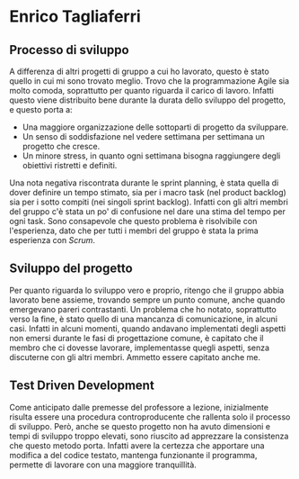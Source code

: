 # Enrico Tagliaferri

## Processo di sviluppo

A differenza di altri progetti di gruppo a cui ho lavorato, questo è stato quello in cui mi sono trovato meglio.
Trovo che la programmazione Agile sia molto comoda, soprattutto per quanto riguarda il carico di lavoro.
Infatti questo viene distribuito bene durante la durata dello sviluppo del progetto, e questo porta a:

- Una maggiore organizzazione delle sottoparti di progetto da sviluppare.
- Un senso di soddisfazione nel vedere settimana per settimana un progetto che cresce.
- Un minore stress, in quanto ogni settimana bisogna raggiungere degli obiettivi ristretti e definiti.

Una nota negativa riscontrata durante le sprint planning, è stata quella di dover definire un tempo stimato, sia per i macro task (nel product backlog) sia per i sotto compiti (nei singoli sprint backlog).
Infatti con gli altri membri del gruppo c'è stata un po' di confusione nel dare una stima del tempo per ogni task.
Sono consapevole che questo problema è risolvibile con l'esperienza, dato che per tutti i membri del gruppo è stata la prima esperienza con _Scrum_.

## Sviluppo del progetto

Per quanto riguarda lo sviluppo vero e proprio, ritengo che il gruppo abbia lavorato bene assieme, trovando sempre un punto comune, anche quando emergevano pareri contrastanti.
Un problema che ho notato, soprattutto verso la fine, è stato quello di una mancanza di comunicazione, in alcuni casi.
Infatti in alcuni momenti, quando andavano implementati degli aspetti non emersi durante le fasi di progettazione comune, è capitato che il membro che ci dovesse lavorare, implementasse quegli aspetti, senza discuterne con gli altri membri.
Ammetto essere capitato anche me.

## Test Driven Development

Come anticipato dalle premesse del professore a lezione, inizialmente risulta essere una procedura controproducente che rallenta solo il processo di sviluppo.
Però, anche se questo progetto non ha avuto dimensioni e tempi di sviluppo troppo elevati, sono riuscito ad apprezzare la consistenza che questo metodo porta.
Infatti avere la certezza che apportare una modifica a del codice testato, mantenga funzionante il programma, permette di lavorare con una maggiore tranquillità.